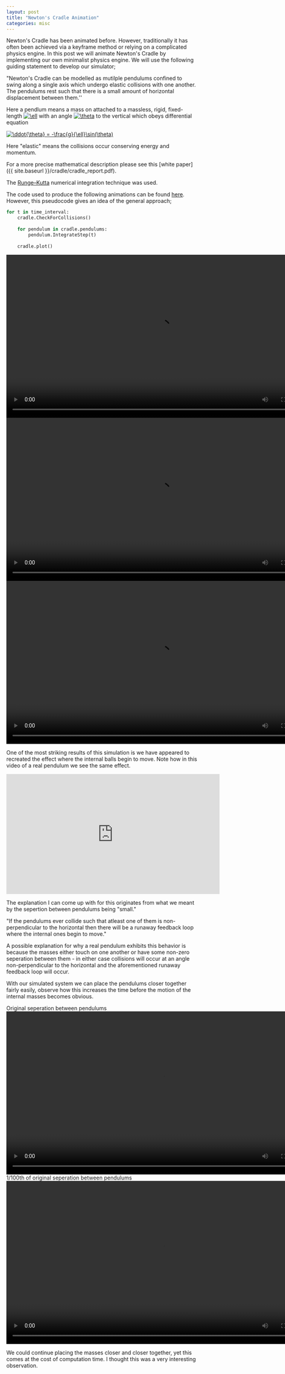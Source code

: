 ```yaml
---
layout: post
title: "Newton's Cradle Animation"
categories: misc
---
```

Newton's Cradle has been animated before. However, traditionally it has often been achieved via a keyframe method or relying on a complicated physics engine. In this post we will animate Newton's Cradle by implementing our own minimalist physics engine. We will use the following guiding statement to develop our simulator;

"Newton's Cradle can be modelled as mutilple pendulums confined to swing along a single axis which undergo elastic collisions with one another. The pendulums rest such that there is a small amount of horizontal displacement between them.''

Here a pendlum means a mass on attached to a massless, rigid, fixed-length <a href="https://www.codecogs.com/eqnedit.php?latex=\inline&space;\ell" target="_blank"><img src="https://latex.codecogs.com/gif.latex?\inline&space;\ell" title="\ell" /></a> with an angle <a href="https://www.codecogs.com/eqnedit.php?latex=\inline&space;\theta" target="_blank"><img src="https://latex.codecogs.com/gif.latex?\inline&space;\theta" title="\theta" /></a> to the vertical which obeys differential equation 

<a href="https://www.codecogs.com/eqnedit.php?latex=\ddot{\theta}&space;=&space;-\frac{g}{\ell}\sin(\theta)" target="_blank"><img src="https://latex.codecogs.com/gif.latex?\ddot{\theta}&space;=&space;-\frac{g}{\ell}\sin(\theta)" title="\ddot{\theta} = -\frac{g}{\ell}\sin(\theta)" /></a>

Here "elastic" means the collisions occur conserving energy and momentum.

For a more precise mathematical description please see this [white paper]({{ site.baseurl }}/cradle/cradle_report.pdf).

The [Runge–Kutta](https://en.wikipedia.org/wiki/Runge%E2%80%93Kutta_methods) numerical integration technique was used.

The code used to produce the following animations can be found [here](https://github.com/lachstr/cradle/blob/master/video_out/NewtonsCradle2_3_4_5_equalmasses_simulator.ipynb). However, this pseudocode gives an idea of the general approach;

```python
for t in time_interval:
    cradle.CheckForCollisions()
    
    for pendulum in cradle.pendulums:
        pendulum.IntegrateStep(t)
    
    cradle.plot()
```

<video width="800" height="428" controls>
	  <source src="{{ site.baseurl }}/cradle/2_masses_1_raised.mp4" type="video/mp4">
</video> 


<video width="800" height="428" controls>
	  <source src="{{ site.baseurl }}/cradle/3_masses_1_raised.mp4" type="video/mp4">
</video> 

<video width="800" height="428" controls>
	  <source src="{{ site.baseurl }}/cradle/5_masses_3_raised.mp4" type="video/mp4">
</video> 

One of the most striking results of this simulation is we have appeared to recreated the effect where the internal balls begin to move. Note how in this video of a real pendulum we see the same effect.

<iframe width="560" height="315" src="https://www.youtube.com/embed/0LnbyjOyEQ8" frameborder="0" allow="accelerometer; autoplay; encrypted-media; gyroscope; picture-in-picture" allowfullscreen></iframe>

The explanation I can come up with for this originates from what we meant by the sepertion between pendulums being "small." 

"If the pendulums ever collide such that atleast one of them is non-perpendicular to the horizontal then there will be a runaway feedback loop where the internal ones begin to move."

A possible explanation for why a real pendulum exhibits this behavior is because the masses either touch on one another or have some non-zero seperation between them - in either case collisions will occur at an angle non-perpendicular to the horizontal and the aforementioned runaway feedback loop will occur. 

With our simulated system we can place the pendulums closer together fairly easily, observe how this increases the time before the motion of the internal masses becomes obvious. 

Original seperation between pendulums
<video width="800" height="428" controls>
	  <source src="{{ site.baseurl }}/cradle/3_masses_1_raised.mp4" type="video/mp4">
</video> 
1/100th of original seperation between pendulums
<video width="800" height="428" controls>
	  <source src="{{ site.baseurl }}/cradle/3_masses_1_raised_closer_at_rest.mp4" type="video/mp4">
</video> 

We could continue placing the masses closer and closer together, yet this comes at the cost of computation time. I thought this was a very interesting observation.

